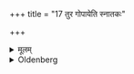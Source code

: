 +++
title = "17 तुर गोपायेति स्नातकः"

+++

<details><summary>मूलम्</summary>

तुर गोपायेति स्नातकः संवेशनवेलायां वैणवं दण्डमुपनिदधीत १७
</details>

<details><summary>Oldenberg</summary>

17. With (the formula), 'Strong one! Protect' (MB. II, 6, 19), a Snātaka, when lying down (to sleep), should lay down his bamboo staff near (his bed).
</details>
